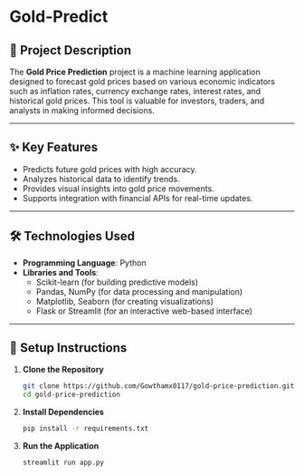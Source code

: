 # Gold-Predict

## 📜 Project Description  
The **Gold Price Prediction** project is a machine learning application designed to forecast gold prices based on various economic indicators such as inflation rates, currency exchange rates, interest rates, and historical gold prices. This tool is valuable for investors, traders, and analysts in making informed decisions.  

---

## ✨ Key Features  
- Predicts future gold prices with high accuracy.  
- Analyzes historical data to identify trends.  
- Provides visual insights into gold price movements.  
- Supports integration with financial APIs for real-time updates.  

---

## 🛠️ Technologies Used  
- **Programming Language**: Python  
- **Libraries and Tools**:  
  - Scikit-learn (for building predictive models)  
  - Pandas, NumPy (for data processing and manipulation)  
  - Matplotlib, Seaborn (for creating visualizations)  
  - Flask or Streamlit (for an interactive web-based interface)  

---

## 🚀 Setup Instructions  

1. **Clone the Repository**  
   ```bash  
   git clone https://github.com/Gowthamx0117/gold-price-prediction.git  
   cd gold-price-prediction
   
2. **Install Dependencies**  
   ```bash
   pip install -r requirements.txt  

3. **Run the Application**  
   ```bash
   streamlit run app.py  

